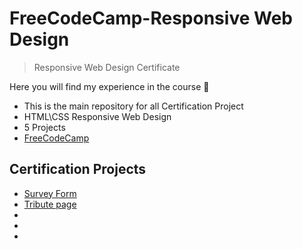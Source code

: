 # FreeCodeCamp-Responsive Web Design

> Responsive Web Design Certificate

Here you will find my experience in the course 👋

- This is the main repository for all Certification Project
- HTML\CSS Responsive Web Design
- 5 Projects
- [FreeCodeCamp](https://www.freecodecamp.org/learn/2022/responsive-web-design/)

## **Certification Projects**

- [Survey Form](https://github.com/x39OME/FreeCodeCamp-Responsive-Web-Design/tree/main/1-Survey%20Form)
- [Tribute page](https://github.com/x39OME/FreeCodeCamp-Responsive-Web-Design/tree/main/2-Tribute%20page)
-
-
-

